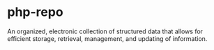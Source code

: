# php-repo
An organized, electronic collection of structured data that allows for efficient storage, retrieval, management, and updating of information.
